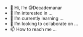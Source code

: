 - 👋 Hi, I’m @Decademanar
- 👀 I’m interested in ...
- 🌱 I’m currently learning ...
- 💞️ I’m looking to collaborate on ...
- 📫 How to reach me ...

<!---
Decademanar/Decademanar is a ✨ special ✨ repository because its `README.md` (this file) appears on your GitHub profile.
You can click the Preview link to take a look at your changes.
--->
